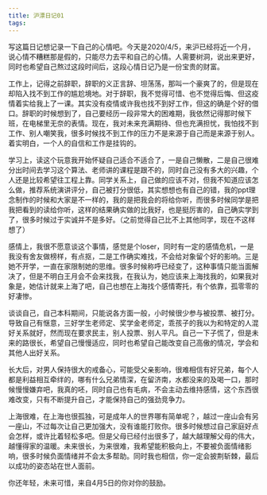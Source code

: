 ```yaml
---
title: 沪漂日记01
tags:
---
```


写这篇日记想记录一下自己的心情吧。今天是2020/4/5，来沪已经将近一个月，说心情不糟糕那是假的，只能尽力去平和自己的心情。人需要树洞，说出来更好，同时也希望自己熬过这段时间后，这段心情日记乃是一份宝贵的财富。

工作上，记得之前辞职，辞职的义正言辞、坦荡荡，那叫一个豪爽了的，但是现在却陷入找不到工作的尴尬境地。对于辞职，我不觉得可惜、也不觉得后悔、但这疫情着实给我上了一课。其实没有疫情或许我也找不到好工作，但这的确是个好的借口。辞职的时候想到了，自己要经历一段非常大的困难期，我依然记得那时候下班，在电梯里无奈的表情。现在，我对未来充满期待、但也充满担忧，我怕找不到工作、别人嘲笑我，很多时候找不到工作的压力不是来源于自己而是来源于别人。着实明白，一个人的自信和工作是挂钩的。

学习上，读这个玩意我开始怀疑自己适合不适合了，一是自己懒散，二是自己很难分出时间去学习这个算法、老师讲的课程是跟不的，同时自己没有多大的兴趣，个人还是比较希望往工程上靠。同学关系上，自己做的应该不对，但我不知道应该怎么做，推荐系统演讲评分，自己被打分很低，其实想想也有自己的错，我的ppt理念制作的时候和大家是不一样的，我的是把我会的将给你听，而很多时候同学是把我把看到的读给你听，这样的结果确实做的比我好，也是挺厉害的，自己确实学到了，很多时候过于实诚并不是多好。（之前觉得自己比不上其他同学，现在不这样想了）

感情上，我很不愿意谈这个事情，感觉是个loser，同时有一定的感情危机，一是我没有舍友做榜样，有点抠，二是工作确实难找，不会给对象留个好的影响。三是她不开学，一直在家限制她的思维。很多时候称呼已经变了，这种事情只能当面解决了，但是不明白王月会不会来找我，在我认为，她应该来上海找我的，如果我对象是，她估计就来上海了吧，自己也想在上海找个感情寄托，有个依靠，孤零零的好凄惨。

谈谈自己，自己本科期间，只能说各方面一般，小时候很少参与被投票、被打分。导致自己有惬意，三好学生老师定、奖学金老师定，乖孩子的我以为和特定的人混好关系就好，然而现在要求民主，别人投票、别人平凡。自己一下子慌了，但是未来的路很长，希望自己慢慢适应，同时也希望自己能改变自己高傲的情况，学会和其他人出好关系。

长大后，对男人保持很大的戒备心，可能受父亲影响，很难相信有好兄弟，每个人都是利益相互牵绊的，哪有什么兄弟情深，在留济南，水都没来的及喝一口，那时候慢慢嫌弃吧，我真的呸，同时自己也有毛病，不会主动去维持感情，这个东西很难改变，只有不断提升自己，才能保持自己的强劲竞争力。

上海很难，在上海也很孤独，可是成年人的世界哪有简单呢？，越过一座山会有另一座山，不过每次让自己更加强大，没有谁能打败你。很多时候想过自己家庭好点会怎样，或许比着轻松多吧。但是父母已经付出很多了，越大越理解父母的伟大，越懂得家的温暖。未来很长，为来很难，我希望能积极向上，不要被负面情绪影响，很多时候负面情绪并不会太多帮助。同时我也相信，你一定会披荆斩棘，最后以成功的姿态站在世人面前。

你还年轻，未来可惜，来自4月5日的你对你的鼓励。

